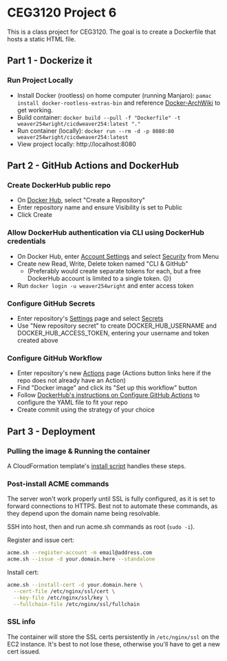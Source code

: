 # CEG3120 Project 6

This is a class project for CEG3120. The goal is to create a Dockerfile that hosts a static HTML file.

## Part 1 - Dockerize it

### Run Project Locally

- Install Docker (rootless) on home computer (running Manjaro): `pamac install docker-rootless-extras-bin` and reference [Docker-ArchWiki](https://wiki.archlinux.org/title/Docker#Docker_rootless) to get working.
- Build container: `docker build --pull -f "Dockerfile" -t weaver254wright/cicdweaver254:latest "."`
- Run container (locally): `docker run --rm -d -p 8080:80 weaver254wright/cicdweaver254:latest`
- View project locally: http://localhost:8080

## Part 2 - GitHub Actions and DockerHub

### Create DockerHub public repo

- On [Docker Hub](https://hub.docker.com/), select "Create a Repository"
- Enter repository name and ensure Visibility is set to Public
- Click Create

### Allow DockerHub authentication via CLI using DockerHub credentials

- On Docker Hub, enter [Account Settings](https://hub.docker.com/settings/general) and select [Security](https://hub.docker.com/settings/security) from Menu
- Create new Read, Write, Delete token named "CLI & GitHub"
  - (Preferably would create separate tokens for each, but a free DockerHub account is limited to a single token. ☹)
- Run `docker login -u weaver254wright` and enter access token

### Configure GitHub Secrets

- Enter repository's [Settings](https://github.com/WSU-kduncan/cicd-KWeaver87/settings) page and select [Secrets](https://github.com/WSU-kduncan/cicd-KWeaver87/settings/secrets/actions)
- Use "New repository secret" to create DOCKER_HUB_USERNAME and DOCKER_HUB_ACCESS_TOKEN, entering your username and token created above

### Configure GitHub Workflow

- Enter repository's new [Actions](https://github.com/WSU-kduncan/cicd-KWeaver87/actions/new) page (Actions button links here if the repo does not already have an Action)
- Find "Docker image" and click its "Set up this workflow" button
- Follow [DockerHub's instructions on Configure GitHub Actions](https://docs.docker.com/ci-cd/github-actions/) to configure the YAML file to fit your repo
- Create commit using the strategy of your choice

## Part 3 - Deployment

### Pulling the image & Running the container

A CloudFormation template's [install script](./Project6-cf.yml#L141) handles these steps.

### Post-install ACME commands

The server won't work properly until SSL is fully configured, as it is set to forward connections to HTTPS. Best not to automate these commands, as they depend upon the domain name being resolvable.

SSH into host, then and run acme.sh commands as root (`sudo -i`).

Register and issue cert:

```sh
acme.sh --register-account -m email@address.com
acme.sh --issue -d your.domain.here --standalone
```

Install cert:

```sh
acme.sh --install-cert -d your.domain.here \
  --cert-file /etc/nginx/ssl/cert \
  --key-file /etc/nginx/ssl/key \
  --fullchain-file /etc/nginx/ssl/fullchain
```

### SSL info

The container will store the SSL certs persistently in `/etc/nginx/ssl` on the EC2 instance. It's best to not lose these, otherwise you'll have to get a new cert issued.
